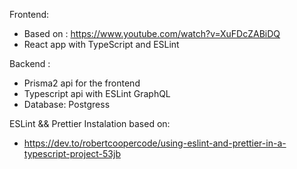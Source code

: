 Frontend:

- Based on : https://www.youtube.com/watch?v=XuFDcZABiDQ
- React app with TypeScript and ESLint

Backend :

- Prisma2 api for the frontend
- Typescript api with ESLint GraphQL
- Database: Postgress

ESLint && Prettier Instalation based on:

- https://dev.to/robertcoopercode/using-eslint-and-prettier-in-a-typescript-project-53jb
